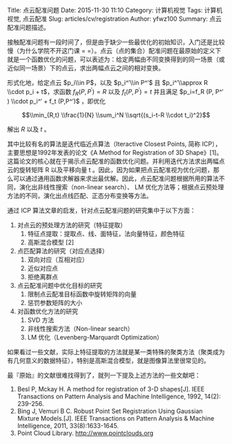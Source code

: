 Title: 点云配准问题
Date: 2015-11-30 11:10
Category: 计算机视觉
Tags: 计算机视觉, 点云配准
Slug: articles/cv/registration
Author: yfwz100
Summary: 点云配准问题描述。

接触配准问题有一段时间了，但是由于缺少一些最优化的初始知识，入门还是比较慢（为什么学院不开这门课 = =）。点云（点的集合）配准问题在最原始的定义下就是一个函数优化的问题，可以表述为：给定两幅由不同变换得到的同一场景（或近似同一场景）下的点云，求出两幅点云之间的相对变换。

形式化地，给定点云 $p_i\\in P$，以及 $p_i^′\\in P^′$  且 $p_i^′\\approx R \\cdot p_i + t$，求函数 $f_R (P, P^′)=R$ 以及 $f_t (P, P^′)=t$ 并且满足 $p_i=f_R (P, P^′ ) \\cdot p_i^′  + f_t (P,P^′)$ ，即优化

$$\\min_{R,t} \\frac{1}{N} \\sum_i^N \\sqrt{(s_i-t-R \\cdot t_i)^2}$$

解出 $R$ 以及 $t$ 。

其中比较有名的算法是迭代临近点算法（Iteractive Closest Points, 简称 ICP），主要思想是1992年发表的论文《A Method for Registration of 3D Shape》[1]。这篇论文的核心就在于揭示点云配准的函数优化问题。并利用迭代方法求出两幅点云的旋转矩阵 R 以及平移向量 t 。因此，因为如果把点云配准视为优化问题，那么可以通过通用函数求解器来求出最优解。因此，点云配准问题根据所用的算法不同，演化出非线性搜索（non-linear search）、 LM 优化方法等；根据点云预处理方法的不同，演化出点线匹配、正态分布变换等方法。

通过 ICP 算法文章的启发，针对点云配准问题的研究集中于以下方面：
1. 对点云的预处理方法的研究（特征提取）
   1. 特征点提取：提取点、线、面特征，法向量特征，颜色特征
   2. 高斯混合模型 [2]
2. 点匹配算法的研究（对应点选择）
   1. 双向对应（互相对应）
   2. 近似对应点
   3. 拒绝离群点
3. 点云配准问题中优化目标的研究
   1. 限制点云配准目标函数中旋转矩阵的向量
   2. 惩罚参数矩阵的大小
4. 对函数优化方法的研究
   1. SVD 方法
   2. 非线性搜索方法（Non-linear search）
   3. LM 优化（Levenberg-Marquardt Optimization）

如果看过一些文献，实际上特征提取的方法就是某一类特殊的聚类方法（聚类成为有几何意义的数据特征），特别是高斯混合模型，就是图像算法里很常见的。

最『原始』的文献很难找得到了，就列一下提及上述方法的一些文献吧：

1. Besl P, Mckay H. A method for registration of 3-D shapes[J]. IEEE Transactions on Pattern Analysis and Machine Intelligence, 1992, 14(2): 239-256.
2. Bing J, Vemuri B C. Robust Point Set Registration Using Gaussian Mixture Models.[J]. IEEE Transactions on Pattern Analysis & Machine Intelligence, 2011, 33(8):1633-1645.
3. Point Cloud Library. http://www.pointclouds.org
